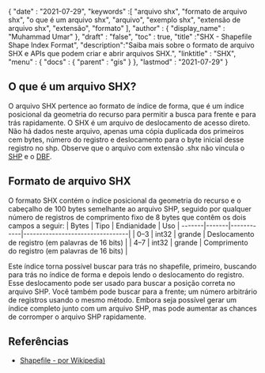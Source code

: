 {
  "date" : "2021-07-29",
  "keywords" :[ "arquivo shx", "formato de arquivo shx", "o que é um arquivo shx", "arquivo", "exemplo shx", "extensão de arquivo shx", "extensão", "formato" ],
  "author" : {
    "display_name" : "Muhammad Umar"
},
  "draft" : "false",
  "toc" : true,
  "title" :"SHX - Shapefile Shape Index Format",
  "description":"Saiba mais sobre o formato de arquivo SHX e APIs que podem criar e abrir arquivos SHX.",
  "linktitle" : "SHX",
  "menu" : {
    "docs" : {
      "parent" : "gis"
}
},
  "lastmod" : "2021-07-29"
}

## O que é um arquivo SHX?
O arquivo SHX pertence ao formato de índice de forma, que é um índice posicional da geometria do recurso para permitir a busca para frente e para trás rapidamente. O SHX é um arquivo de deslocamento de acesso direto. Não há dados neste arquivo, apenas uma cópia duplicada dos primeiros cem bytes, número do registro e deslocamento para o byte inicial desse registro no shp. Observe que o arquivo com extensão .shx não vincula o [SHP](/pt/gis/shp/) e o [DBF](/pt/database/dbf).

## Formato de arquivo SHX
O formato SHX contém o índice posicional da geometria do recurso e o cabeçalho de 100 bytes semelhante ao arquivo SHP, seguido por qualquer número de registros de comprimento fixo de 8 bytes que contêm os dois campos a seguir:
| Bytes | Tipo | Endianidade | Uso |
-------|-------|------------|---------------------------------|
| 0–3 | int32 | grande | Deslocamento de registro (em palavras de 16 bits) |
| 4–7 | int32 | grande | Comprimento do registro (em palavras de 16 bits) |

Este índice torna possível buscar para trás no shapefile, primeiro, buscando para trás no índice de forma e depois lendo o deslocamento do registro. Esse deslocamento pode ser usado para buscar a posição correta no arquivo SHP. Você também pode buscar para a frente; um número arbitrário de registros usando o mesmo método. Embora seja possível gerar um índice completo junto com um arquivo SHP, mas pode aumentar as chances de corromper o arquivo SHP rapidamente.


## Referências

* [Shapefile - por Wikipedia)](https://en.wikipedia.org/wiki/Shapefile)


